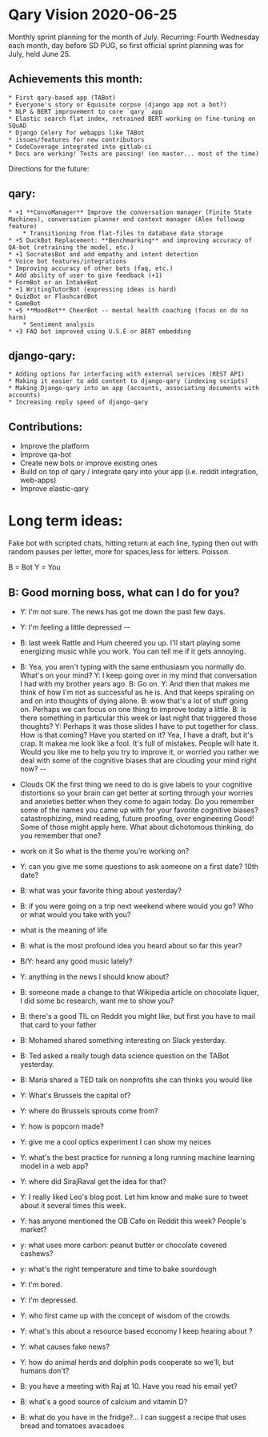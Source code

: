 # Qary Vision 2020-06-25

Monthly sprint planning for the month of July.
Recurring: Fourth Wednesday each month, day before SD PUG, so first official sprint planning was for July, held June  25.

## Achievements this month:
    * First qary-based app (TABot)
    * Everyone's story or Equisite corpse (django app not a bot?)
    * NLP & BERT improvement to core `qary` app
    * Elastic search flat index, retrained BERT working on fine-tuning on SQuAD
    * Django Celery for webapps like TABot
    * issues/features for new contributors
    * CodeCoverage integrated into gitlab-ci
    * Docs are working! Tests are passing! (on master... most of the time)


Directions for the future:

## qary:
    * +1 **ConvoManager** Improve the conversation manager (Finite State Machines), conversation planner and context manager (Alex followup feature)
        * Transitioning from flat-files to database data storage
    * +5 DuckBot Replacement: **Benchmarking** and improving accuracy of QA-bot (retraining the model, etc.)
    * +1 SocratesBot and add empathy and intent detection
    * Voice bot features/integrations
    * Improving accuracy of other bots (faq, etc.)
    * Add ability of user to give feedback (+1)
    * FormBot or an IntakeBot
    * +1 WritingTutorBot (expressing ideas is hard)
    * QuizBot or FlashcardBot
    * GameBot
    * +5 **MoodBot** CheerBot -- mental health coaching (focus on do no harm)
        * Sentiment analysis
    * +3 FAQ bot improved using U.S.E or BERT embedding


## django-qary:
    * Adding options for interfacing with external services (REST API)
    * Making it easier to add content to django-qary (indexing scripts)
    * Making Django-qary into an app (accounts, associating documents with accounts)
    * Increasing reply speed of django-qary


## Contributions:
- Improve the platform
- Improve qa-bot
- Create new bots or improve existing ones
- Build on top of qary / integrate qary into your app (i.e. reddit integration, web-apps)
- Improve elastic-qary

# Long term ideas:

Fake bot with scripted chats, hitting return at each line, typing then out with random pauses per letter, more for spaces,less for letters. Poisson.

B = Bot
Y = You

B: Good morning boss, what can I do for you?
--
- Y: I'm not sure. The news has got me down the past few days.
- Y: I'm feeling a little depressed
--
- B: last week Rattle and Hum cheered you up. I'll start playing  some energizing music while you work. You can tell me if it gets annoying.
- B: Yea, you aren't typing with the same enthusiasm you normally do. What's on your mind?
Y: I keep going over in my mind that conversation I had with my brother years ago.
B: Go on.
Y: And then that makes me think of how I'm not as successful as he is. And that keeps spiraling on and on into thoughts of dying alone.
B: wow that's a lot of stuff going on. Perhaps we can focus on one thing to improve today a little.
B: Is there something in particular this week or last night that triggered those thoughts?
Y: Perhaps it was those slides I have to put together for class.
How is that coming? Have you started on it?
Yea, I have a draft, but it's crap. It makea me look like a fool. It's full of mistakes. People will hate it.
Would you like me to help you try to improve it, or worried you rather we deal with some of the cognitive biases that are clouding your mind right now?
--
- Clouds
OK the first thing we need to do is give labels to your cognitive distortions so your brain can get better at sorting through your worries and anxieties better when they come to again today.
Do you remember some of the names you came up with for your favorite cognitive biases?
catastrophizing, mind reading, future proofing, over engineering
Good! Some of those might apply here. What about dichotomous thinking, do you remember that one?

- work on it
So what is the theme you’re working on?

- Y: can you give me some questions to ask someone on a first date? 10th date?
- B: what was your favorite thing about yesterday?
- B: if you were going on a trip next weekend where would you go? Who or what would you take with you?
- what is the meaning of life
- B: what is the most profound idea you heard about so far this year?
- B/Y: heard any good music lately?
- Y: anything in the news I should know about?
- B: someone made a change to that Wikipedia article on chocolate liquer, I did some bc research, want me to show you?
- B: there's a good TIL on Reddit you might like, but first you have to mail that card to your father
- B: Mohamed shared something interesting on Slack yesterday.
- B: Ted asked a really tough data science question on the TABot yesterday.
- B: Maria shared a TED talk on nonprofits she can thinks you would like
- Y: What's Brussels the capital of?
- Y: where do Brussels sprouts come from?
- Y: how is popcorn made?
- Y: give me a cool optics experiment I can show my neices
- Y: what's the best practice for running a long running machine learning model in a web app?
- Y: where did SirajRaval get the idea for that?
- Y: I really liked Leo's blog post. Let him know and make sure to tweet about it several times this week.
- Y: has anyone mentioned the OB Cafe on Reddit this week? People's market?
- y: what uses more carbon: peanut butter or chocolate covered cashews?
- y: what's the right temperature and time to bake sourdough
- Y: I'm bored.
- Y: I'm depressed.
- Y: who first came up with the concept of wisdom of the crowds.
- Y: what's this about a resource based economy I keep hearing about ?
- Y: what causes fake news?
- Y: how do animal herds and dolphin pods cooperate so we'll, but humans don't?
- B: you have a meeting with Raj at 10. Have you read his email yet?
- B: what's a good source of calcium and vitamin D?
- B: what do you have in the fridge?... I can suggest a recipe that uses bread and tomatoes  avacadoes

